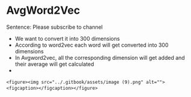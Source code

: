 # AvgWord2Vec

Sentence: Please subscribe to channel

* We want to convert it into 300 dimensions
* According to word2vec each word will get converted into 300 dimensions
* In Avgword2vec, all the corresponding dimension will get added and their average will get calculated
*

    <figure><img src="../.gitbook/assets/image (9).png" alt=""><figcaption></figcaption></figure>

